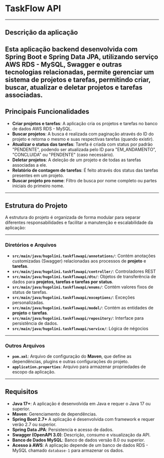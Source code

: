 # TaskFlow API

---

## Descrição da aplicação
Esta aplicação backend desenvolvida com **Spring Boot** e **Spring Data JPA**, utilizando serviço **AWS RDS - MySQL**, **Swagger** e outras tecnologias relacionadas,
permite gerenciar um sistema de projetos e tarefas, permitindo criar, buscar, atualizar e deletar projetos e tarefas associadas.
---

## Principais Funcionalidades
- **Criar projetos e tarefas**: A aplicação cria os projetos e tarefas no banco de dados AWS RDS - MySQL.
- **Buscar projetos**: A busca é realizada com paginação através do ID do projeto e retorna o mesmo e suas respectivas tarefas (quando existir).
- **Atualizar o status das tarefas**: Tarefa é criada com status por padrão "PENDENTE", podendo ser atualizada pelo ID para "EM_ANDAMENTO", "CONCLUIDA" ou "PENDENTE" (caso necessário).
- **Deletar projetos**: A deleção de um projeto e de todas as tarefas associadas a ele. 
- **Relatório de contagem de tarefas**: É feito através dos status das tarefas presentes em um projeto.
- **Buscar projeto pro nome**: Filtro de busca por nome completo ou partes iniciais do primeiro nome.

---

## Estrutura do Projeto
A estrutura do projeto é organizada de forma modular para separar diferentes responsabilidades e facilitar a manutenção e escalabilidade da aplicação:

---

### Diretórios e Arquivos

- **`src/main/java/hugolini.taskflowapi/annotations/`**: Contém anotações customizadas (Swagger) relacionadas aos processos de **projeto** e **tarefas**.
- **`src/main/java/hugolini.taskflowapi/controller/`**:  Controladores REST 
- **`src/main/java/hugolini.taskflowapi/dto/`**: Objetos de transferência de dados para **projetos, tarefas e tarefas por status**.
- **`src/main/java/hugolini.taskflowapi/enums/`**:  Contém valores fixos de status de tarefas. 
- **`src/main/java/hugolini.taskflowapi/exceptions/`**: Exceções personalizadas.
- **`src/main/java/hugolini.taskflowapi/model/`**: Contém as entidades de **projeto** e **tarefas**.
- **`src/main/java/hugolini.taskflowapi/repository/`**: Interface para persistência de dados.
- **`src/main/java/hugolini.taskflowapi/service/`**: Lógica de négocios

---

### Outros Arquivos

- **`pom.xml`**: Arquivo de configuração do **Maven**, que define as dependências, plugins e outras configurações do projeto.
- **`application.properties`**: Arquivo para armazenar propriedades de escopo da aplicação.

---

## Requisitos
- **Java 17+**: A aplicação é desenvolvida em Java e requer o Java 17 ou superior.
- **Maven**: Gerenciamento de dependências. 
- **Spring Boot 2.7+** A aplicação é desenvolvida com framework e requer verão 2.7 ou superior.
- **Spring Data JPA**: Persistencia e acesso de dados.
- **Swagger (OpenAPI 3.0)**: Descrição, consumo e visualização da API.
- **Banco de Dados MySQL**: Banco de dados versão 8.0 ou superior. 
- **Acesso à AWS**: A aplicação depende de um banco de dados RDS - MySQL chamado `database-1` para armazenar os dados.



